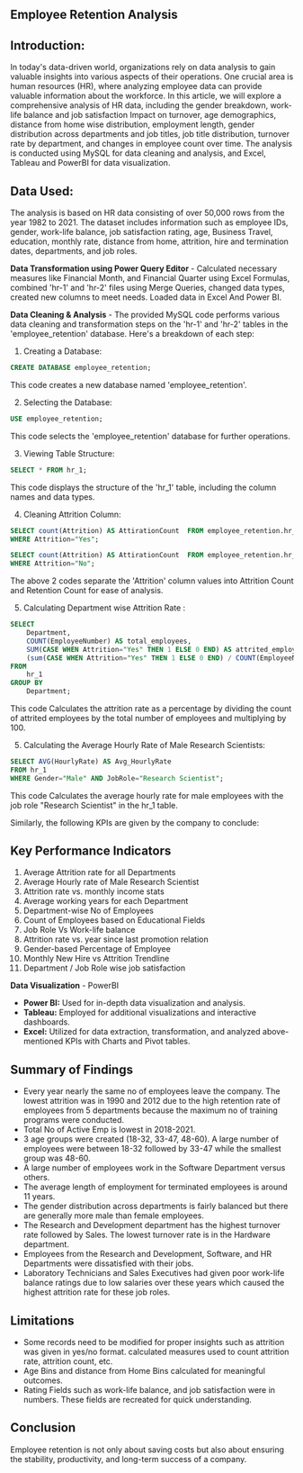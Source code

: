 ## Employee Retention Analysis

## Introduction:
In today's data-driven world, organizations rely on data analysis to gain valuable insights into various aspects of their operations. One crucial area is human resources (HR), where analyzing employee data can provide valuable information about the workforce. In this article, we will explore a comprehensive analysis of HR data, including the gender breakdown, work-life balance and job satisfaction Impact on turnover, age demographics, distance from home wise distribution, employment length, gender distribution across departments and job titles, job title distribution, turnover rate by department, and changes in employee count over time. The analysis is conducted using MySQL for data cleaning and analysis, and Excel, Tableau and PowerBI for data visualization.
## Data Used:
The analysis is based on HR data consisting of over 50,000 rows from the year 1982 to 2021. The dataset includes information such as employee IDs, gender, work-life balance, job satisfaction rating, age, Business Travel, education, monthly rate, distance from home, attrition, hire and termination dates, departments, and job roles.

**Data Transformation using Power Query Editor** - Calculated necessary measures like Financial Month, and Financial Quarter using Excel Formulas, combined 'hr-1' and 'hr-2' files using Merge Queries, changed data types, created new columns to meet needs. Loaded data in Excel And Power BI.

**Data Cleaning & Analysis** -
The provided MySQL code performs various data cleaning and transformation steps on the 'hr-1' and 'hr-2' tables in the 'employee_retention' database. Here's a breakdown of each step:

1. Creating a Database:
```sql
CREATE DATABASE employee_retention;
```
This code creates a new database named 'employee_retention'.

2. Selecting the Database:
```sql
USE employee_retention;
```
This code selects the 'employee_retention' database for further operations.

3. Viewing Table Structure:
```sql
SELECT * FROM hr_1;
```
This code displays the structure of the 'hr_1' table, including the column names and data types.

4. Cleaning Attrition Column:
```sql
SELECT count(Attrition) AS AttirationCount  FROM employee_retention.hr_1
WHERE Attrition="Yes";
```
```sql
SELECT count(Attrition) AS AttirationCount  FROM employee_retention.hr_1
WHERE Attrition="No";
```
The above 2 codes separate the 'Attrition' column values into Attrition Count and Retention Count for ease of analysis. 

5. Calculating Department wise Attrition Rate :
```sql
SELECT 
	Department,
    COUNT(EmployeeNumber) AS total_employees,
    SUM(CASE WHEN Attrition="Yes" THEN 1 ELSE 0 END) AS attrited_employees,
    (sum(CASE WHEN Attrition="Yes" THEN 1 ELSE 0 END) / COUNT(EmployeeNumber)) * 100 AS attrition_rate
FROM 
    hr_1
GROUP BY 
    Department;
```
This code Calculates the attrition rate as a percentage by dividing the count of attrited employees by the total number of employees and multiplying by 100.

5. Calculating the Average Hourly Rate of Male Research Scientists:
```sql
SELECT AVG(HourlyRate) AS Avg_HourlyRate
FROM hr_1
WHERE Gender="Male" AND JobRole="Research Scientist";
```
This code Calculates the average hourly rate for male employees with the job role "Research Scientist" in the hr_1 table.

Similarly, the following KPIs are given by the company to conclude:

## Key Performance Indicators
1. Average Attrition rate for all Departments
2. Average Hourly rate of Male Research Scientist
3. Attrition rate vs. monthly income stats
4. Average working years for each Department
5. Department-wise No of Employees
6. Count of Employees based on Educational Fields
7. Job Role Vs Work-life balance
8. Attrition rate vs. year since last promotion relation
9. Gender-based Percentage of Employee
10. Monthly New Hire vs Attrition Trendline
11. Department / Job Role wise job satisfaction

**Data Visualization** - PowerBI
- **Power BI:** Used for in-depth data visualization and analysis.
- **Tableau:** Employed for additional visualizations and interactive dashboards.
- **Excel:** Utilized for data extraction, transformation, and analyzed above-mentioned KPIs with Charts and Pivot tables.


## Summary of Findings
 - Every year nearly the same no of employees leave the company. The lowest attrition was in 1990 and 2012 due to the high retention rate of employees from 5 departments because the maximum no of training programs were conducted.
 - Total No of Active Emp is lowest in 2018-2021.
 - 3 age groups were created (18-32, 33-47, 48-60). A large number of employees were between 18-32 followed by 33-47 while the smallest group was 48-60.
 - A large number of employees work in the Software Department versus others.
 - The average length of employment for terminated employees is around 11 years.
 - The gender distribution across departments is fairly balanced but there are generally more male than female employees.
 - The Research and Development department has the highest turnover rate followed by Sales. The lowest turnover rate is in the Hardware department.
- Employees from the Research and Development, Software, and HR Departments were dissatisfied with their jobs.
- Laboratory Technicians and Sales Executives had given poor work-life balance ratings due to low salaries over these years which caused the highest attrition rate for these job roles.   

## Limitations

- Some records need to be modified for proper insights such as attrition was given in yes/no format. calculated measures used to count attrition rate, attrition count, etc. 
- Age Bins and distance from Home Bins calculated for meaningful outcomes.
- Rating Fields such as work-life balance, and job satisfaction were in numbers. These fields are recreated for quick understanding.

## Conclusion

Employee retention is not only about saving costs but also about ensuring the stability, productivity, and long-term success of a company. 
